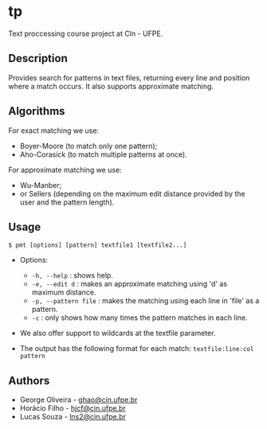 # tp
Text proccessing course project at CIn - UFPE.

Description
-----------

Provides search for patterns in text files, returning every line and position where a match occurs. It also supports approximate matching.

Algorithms
----------

For exact matching we use:
- Boyer-Moore (to match only one pattern);
- Aho-Corasick (to match multiple patterns at once).

For approximate matching we use:
- Wu-Manber;
- or Sellers (depending on the maximum edit distance provided by the user and the pattern length).

Usage
-----

``$ pmt [options] [pattern] textfile1 [textfile2...]``

- Options:
  - ``-h, --help`` : shows help.
  - ``-e, --edit d`` : makes an approximate matching using 'd' as maximum distance.
  - ``-p, --pattern file`` : makes the matching using each line in 'file' as a pattern.
  - ``-c`` : only shows how many times the pattern matches in each line.

- We also offer support to wildcards at the textfile parameter.

- The output has the following format for each match: ``textfile:line:col pattern``

Authors
-------

- George Oliveira - ghao@cin.ufpe.br
- Horácio Filho - hjcf@cin.ufpe.br
- Lucas Souza - lns2@cin.ufpe.br
